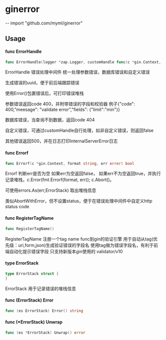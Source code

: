 # ginerror
--
    import "github.com/myml/ginerror"


## Usage

#### func  ErrorHandle

```go
func ErrorHandle(logger *zap.Logger, customHandle func(c *gin.Context, err error) bool) gin.HandlerFunc
```
ErrorHandle 错误处理中间件 统一处理参数错误，数据库错误和自定义错误

生成错误的uuid，便于前后端跟踪错误

使用Error()包裹错误后，可打印错误堆栈

参数错误返回code 400，并附带错误的字段和校验器 例子{"code": 400,"meesage": "validate error","fields":
{"limit":"min"}}

数据库错误，当查询不到数据，返回code 404

自定义错误，可通过customHandle自行处理，如非自定义错误，则返回false

其他错误返回500，并在日志打印InternalServerError日志

#### func  Errorf

```go
func Errorf(c *gin.Context, format string, err error) bool
```
Errorf 判断err是否为空 如果err为空返回false，
如果err不为空返回true，并执行记录堆栈，c.Error(fmt.Errorf(format, err)); c.Abort()。

可使用errors.As(err,ErrorStack) 取出堆栈信息

类似AbortWithError，但不设置status，便于在错误处理中间件中自定义http status code

#### func  RegisterTagName

```go
func RegisterTagName()
```
RegisterTagName 注册一个tag name func到gin的验证引擎 用于自动从tag(优先级：uri,form,json)生成验证错误的字段名
使用tag做为错误字段名，有利于前端自动化提示错误字段 只支持新版本gin使用的 validator/v10

#### type ErrorStack

```go
type ErrorStack struct {
}
```

ErrorStack 用于记录错误的堆栈信息

#### func (ErrorStack) Error

```go
func (es ErrorStack) Error() string
```

#### func (*ErrorStack) Unwrap

```go
func (es *ErrorStack) Unwrap() error
```
